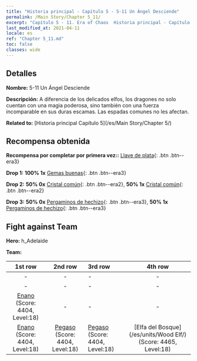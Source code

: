 ```yaml
---
title: "Historia principal - Capítulo 5 - 5-11 Un Ángel Desciende"
permalink: /Main Story/Chapter 5_11/
excerpt: "Capítulo 5 - 11. Era of Chaos  Historia principal - Capítulo 5_11. 5-11 Un Ángel Desciende"
last_modified_at: 2021-04-11
locale: es
ref: "Chapter 5_11.md"
toc: false
classes: wide
---
```


## Detalles

 **Nombre:** 5-11 Un Ángel Desciende

 **Descripción:** A diferencia de los delicados elfos, los dragones no solo cuentan con una magia poderosa, sino también con una fuerza incomparable en sus duras escamas. Las espadas comunes no les afectan.

 **Related to:** [Historia principal Capítulo 5](/es/Main Story/Chapter 5/)

## Recompensa obtenida

 **Recompensa por completar por primera vez::** [Llave de plata](/es/Items/con_693/){: .btn .btn--era3}

 **Drop 1:** **100% 1x** [Gemas buenas](/es/Items/mat_16/){: .btn .btn--era3}

 **Drop 2:** **50% 0x** [Cristal común](/es/Items/mat_11/){: .btn .btn--era2}, **50% 1x** [Cristal común](/es/Items/mat_11/){: .btn .btn--era2}

 **Drop 3:** **50% 0x** [Pergaminos de hechizo](/es/Items/con_694/){: .btn .btn--era3}, **50% 1x** [Pergaminos de hechizo](/es/Items/con_694/){: .btn .btn--era3}


## Fight against Team
 **Hero:** h_Adelaide

 **Team:**


  | 1st row | 2nd row | 3rd row | 4th row |
  |:----:|:----:|:----|:----:|
  | - | - | - | - |
  | - | - | - | - |
  | [Enano](/es/units/Dwarf/) (Score: 4404, Level:18)  | - | - | - |
  | [Enano](/es/units/Dwarf/) (Score: 4404, Level:18)  | [Pegaso](/es/units/Pegasus/) (Score: 4404, Level:18)  | [Pegaso](/es/units/Pegasus/) (Score: 4404, Level:18)  | [Elfa del Bosque](/es/units/Wood Elf/) (Score: 4465, Level:18)  |



